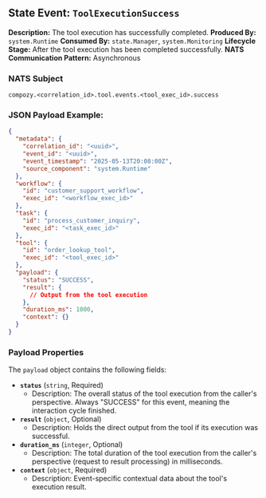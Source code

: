 ## State Event: `ToolExecutionSuccess`

**Description:** The tool execution has successfully completed.
**Produced By:** `system.Runtime`
**Consumed By:** `state.Manager`, `system.Monitoring`
**Lifecycle Stage:** After the tool execution has been completed successfully.
**NATS Communication Pattern:** Asynchronous

### NATS Subject

`compozy.<correlation_id>.tool.events.<tool_exec_id>.success`

### JSON Payload Example:

```json
{
  "metadata": {
    "correlation_id": "<uuid>",
    "event_id": "<uuid>",
    "event_timestamp": "2025-05-13T20:08:00Z",
    "source_component": "system.Runtime"
  },
  "workflow": {
    "id": "customer_support_workflow",
    "exec_id": "<workflow_exec_id>"
  },
  "task": {
    "id": "process_customer_inquiry",
    "exec_id": "<task_exec_id>"
  },
  "tool": {
    "id": "order_lookup_tool",
    "exec_id": "<tool_exec_id>"
  },
  "payload": {
    "status": "SUCCESS", 
    "result": {
      // Output from the tool execution
    },
    "duration_ms": 1000,
    "context": {}
  }
}
```

### Payload Properties

The `payload` object contains the following fields:
-   **`status`** (`string`, Required)
    -   Description: The overall status of the tool execution from the caller's perspective. Always "SUCCESS" for this event, meaning the interaction cycle finished.
-   **`result`** (`object`, Optional)
    -   Description: Holds the direct output from the tool if its execution was successful.
-   **`duration_ms`** (`integer`, Optional)
    -   Description: The total duration of the tool execution from the caller's perspective (request to result processing) in milliseconds.
-   **`context`** (`object`, Required)
    -   Description: Event-specific contextual data about the tool's execution result.
